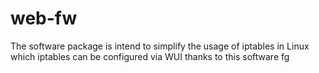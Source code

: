 # web-fw
The software package is intend to simplify the usage of iptables in Linux which iptables can be configured via WUI thanks to this software
fg